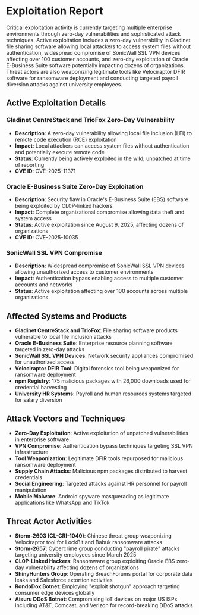 # Exploitation Report

Critical exploitation activity is currently targeting multiple enterprise environments through zero-day vulnerabilities and sophisticated attack techniques. Active exploitation includes a zero-day vulnerability in Gladinet file sharing software allowing local attackers to access system files without authentication, widespread compromise of SonicWall SSL VPN devices affecting over 100 customer accounts, and zero-day exploitation of Oracle E-Business Suite software potentially impacting dozens of organizations. Threat actors are also weaponizing legitimate tools like Velociraptor DFIR software for ransomware deployment and conducting targeted payroll diversion attacks against university employees.

## Active Exploitation Details

### Gladinet CentreStack and TrioFox Zero-Day Vulnerability
- **Description**: A zero-day vulnerability allowing local file inclusion (LFI) to remote code execution (RCE) exploitation
- **Impact**: Local attackers can access system files without authentication and potentially execute remote code
- **Status**: Currently being actively exploited in the wild; unpatched at time of reporting
- **CVE ID**: CVE-2025-11371

### Oracle E-Business Suite Zero-Day Exploitation
- **Description**: Security flaw in Oracle's E-Business Suite (EBS) software being exploited by CL0P-linked hackers
- **Impact**: Complete organizational compromise allowing data theft and system access
- **Status**: Active exploitation since August 9, 2025, affecting dozens of organizations
- **CVE ID**: CVE-2025-10035

### SonicWall SSL VPN Compromise
- **Description**: Widespread compromise of SonicWall SSL VPN devices allowing unauthorized access to customer environments
- **Impact**: Authentication bypass enabling access to multiple customer accounts and networks
- **Status**: Active exploitation affecting over 100 accounts across multiple organizations

## Affected Systems and Products

- **Gladinet CentreStack and TrioFox**: File sharing software products vulnerable to local file inclusion attacks
- **Oracle E-Business Suite**: Enterprise resource planning software targeted in zero-day attacks
- **SonicWall SSL VPN Devices**: Network security appliances compromised for unauthorized access
- **Velociraptor DFIR Tool**: Digital forensics tool being weaponized for ransomware deployment
- **npm Registry**: 175 malicious packages with 26,000 downloads used for credential harvesting
- **University HR Systems**: Payroll and human resources systems targeted for salary diversion

## Attack Vectors and Techniques

- **Zero-Day Exploitation**: Active exploitation of unpatched vulnerabilities in enterprise software
- **VPN Compromise**: Authentication bypass techniques targeting SSL VPN infrastructure
- **Tool Weaponization**: Legitimate DFIR tools repurposed for malicious ransomware deployment
- **Supply Chain Attacks**: Malicious npm packages distributed to harvest credentials
- **Social Engineering**: Targeted attacks against HR personnel for payroll manipulation
- **Mobile Malware**: Android spyware masquerading as legitimate applications like WhatsApp and TikTok

## Threat Actor Activities

- **Storm-2603 (CL-CRI-1040)**: Chinese threat group weaponizing Velociraptor tool for LockBit and Babuk ransomware attacks
- **Storm-2657**: Cybercrime group conducting "payroll pirate" attacks targeting university employees since March 2025
- **CL0P-Linked Hackers**: Ransomware group exploiting Oracle EBS zero-day vulnerability affecting dozens of organizations
- **ShinyHunters Group**: Operating BreachForums portal for corporate data leaks and Salesforce extortion activities
- **RondoDox Botnet**: Employing "exploit shotgun" approach targeting consumer edge devices globally
- **Aisuru DDoS Botnet**: Compromising IoT devices on major US ISPs including AT&T, Comcast, and Verizon for record-breaking DDoS attacks